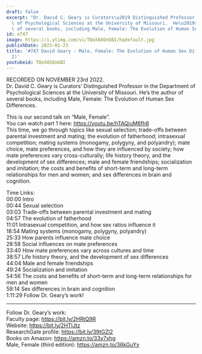 ```yaml
---
draft: false
excerpt: "Dr. David C. Geary is Curators\u2019 Distinguished Professor in the Department\
  \ of Psychological Sciences at the University of Missouri.  He\u2019s the author\
  \ of several books, including Male, Female: The Evolution of Human Sex Differences."
id: e747
image: https://i.ytimg.com/vi/TQoXA5QnbBI/hqdefault.jpg
publishDate: 2023-02-23
title: '#747 David Geary - Male, Female: The Evolution of Human Sex Differences (Pt.
  2)'
youtubeid: TQoXA5QnbBI
---
```

RECORDED ON NOVEMBER 23rd 2022.  
Dr. David C. Geary is Curators’ Distinguished Professor in the Department of Psychological Sciences at the University of Missouri.  He’s the author of several books, including Male, Female: The Evolution of Human Sex Differences.

This is our second talk on “Male, Female”.   
You can watch part 1 here: https://youtu.be/hTAQjuM6fh8  
This time, we go through topics like sexual selection; trade-offs between parental investment and mating; the evolution of fatherhood; intrasexual competition; mating systems (monogamy, polygyny, and polyandry); mate choice, mate preferences, and how they are influenced by society; how mate preferences vary cross-culturally; life history theory, and the development of sex differences; male and female friendships; socialization and imitation; the costs and benefits of short-term and long-term relationships for men and women; and sex differences in brain and cognition.

Time Links:  
00:00  Intro  
00:44  Sexual selection  
03:03  Trade-offs between parental investment and mating  
04:57  The evolution of fatherhood  
11:01  Intrasexual competition, and how sex ratios influence it  
18:54  Mating systems (monogamy, polygyny, polyandry)  
25:33  How parents influence mate choice   
28:58  Social influences on mate preferences  
33:40  How mate preferences vary across cultures and time  
38:57  Life history theory, and the development of sex differences  
44:04  Male and female friendships  
49:24  Socialization and imitation  
54:56  The costs and benefits of short-term and long-term relationships for men and women  
59:14  Sex differences in brain and cognition  
1:11:29  Follow Dr. Geary’s work!

---

Follow Dr. Geary’s work:  
Faculty page: https://bit.ly/2HRtQ9R  
Website: https://bit.ly/2HTlJtz  
ResearchGate profile: https://bit.ly/39tGZl2  
Books on Amazon: https://amzn.to/33y7xhg  
Male, Female (third edition): https://amzn.to/36kGuYy
